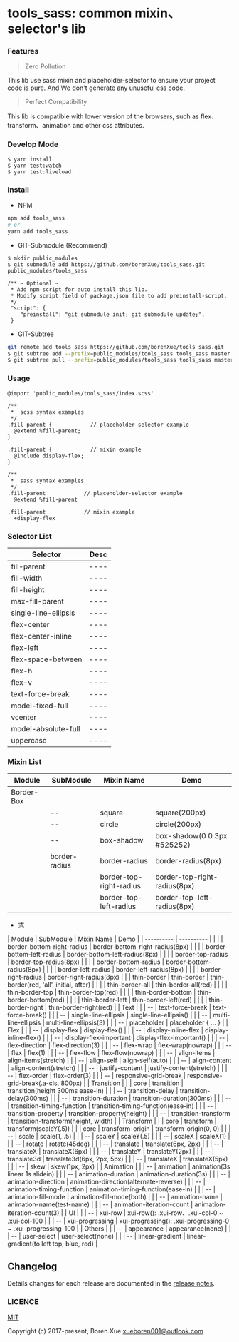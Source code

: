 # tools_sass: common mixin、selector's lib

### Features

> Zero Pollution

This lib use sass mixin and placeholder-selector to ensure your project code is pure. And We don't generate any unuseful css code.

> Perfect Compatibility

This lib is compatible with lower version of the browsers, such as flex、transform、animation and other css attributes.

### Develop Mode

```
$ yarn install
$ yarn test:watch
$ yarn test:liveload
```

### Install

* NPM

```bash
npm add tools_sass
# or
yarn add tools_sass
```

* GIT-Submodule (Recommend)

```
$ mkdir public_modules
$ git submodule add https://github.com/borenXue/tools_sass.git public_modules/tools_sass

/** ~ Optional ~
 * Add npm-script for auto install this lib.
 * Modify script field of package.json file to add preinstall-script.
 */
 "script": {
    "preinstall": "git submodule init; git submodule update;",
 }
```

* GIT-Subtree

```bash
git remote add tools_sass https://github.com/borenXue/tools_sass.git
$ git subtree add --prefix=public_modules/tools_sass tools_sass master
$ git subtree pull --prefix=public_modules/tools_sass tools_sass master
```

### Usage

```
@import 'public_modules/tools_sass/index.scss'

/**
 *  scss syntax examples
 */
.fill-parent {            // placeholder-selector example
  @extend %fill-parent;
}

.fill-parent {            // mixin example
  @include display-flex;
}

/**
 *  sass syntax examples
 */
.fill-parent            // placeholder-selector example
  @extend %fill-parent

.fill-parent            // mixin example
  +display-flex
```


### Selector List


| Selector | Desc |
| -------- | ---- |
| fill-parent | ---- |
| fill-width | ---- |
| fill-height | ---- |
| max-fill-parent | ---- |
| single-line-ellipsis | ---- |
| flex-center | ---- |
| flex-center-inline | ---- |
| flex-left | ---- |
| flex-space-between | ---- |
| flex-h | ---- |
| flex-v | ---- |
| text-force-break | ---- |
| model-fixed-full | ---- |
| vcenter | ---- |
| model-absolute-full | ---- |
| uppercase | ---- |



### Mixin List


| Module | SubModule | Mixin Name | Demo |
| ---------- | ---------- | ---------- | ---------- |
| Border-Box | | | |
|  | -- | square | square(200px) |
|  | -- | circle | circle(200px) |
|  | -- | box-shadow | box-shadow(0 0 3px #525252) |
|  | border-radius | border-radius | border-radius(8px) |
|  |  | border-top-right-radius | border-top-right-radius(8px) |
|  |  | border-top-left-radius | border-top-left-radius(8px) |


* 式

| Module | SubModule | Mixin Name | Demo |
| ---------- | ---------- |
|  |  | border-bottom-right-radius | border-bottom-right-radius(8px) |
|  |  | border-bottom-left-radius | border-bottom-left-radius(8px) |
|  |  | border-top-radius | border-top-radius(8px) |
|  |  | border-bottom-radius | border-bottom-radius(8px) |
|  |  | border-left-radius | border-left-radius(8px) |
|  |  | border-right-radius | border-right-radius(8px) |
|  | thin-border | thin-border | thin-border(red, 'all', initial, after) |
|  |  | thin-border-all | thin-border-all(red) |
|  |  | thin-border-top | thin-border-top(red) |
|  |  | thin-border-bottom | thin-border-bottom(red) |
|  |  | thin-border-left | thin-border-left(red) |
|  |  | thin-border-right | thin-border-right(red) |
| Text |
|  | -- | text-force-break | text-force-break() |
|  | -- | single-line-ellipsis | single-line-ellipsis() |
|  | -- | multi-line-ellipsis | multi-line-ellipsis(3) |
|  | -- | placeholder | placeholder { ... } |
| Flex |
|  | -- | display-flex | display-flex() |
|  | -- | display-inline-flex | display-inline-flex() |
|  | -- | display-flex-important | display-flex-important() |
|  | -- | flex-direction | flex-direction(3) |
|  | -- | flex-wrap | flex-wrap(nowrap) |
|  | -- | flex | flex(1) |
|  | -- | flex-flow | flex-flow(nowrap) |
|  | -- | align-items | align-items(stretch) |
|  | -- | align-self | align-self(auto) |
|  | -- | align-content | align-content(stretch) |
|  | -- | justify-content | justify-content(stretch) |
|  | -- | flex-order | flex-order(3) |
|  | -- | responsive-grid-break | responsive-grid-break(.a-cls, 800px) |
| Transition |
|  | core | transition | transition(height 300ms ease-in) |
|  | -- | transition-delay | transition-delay(300ms) |
|  | -- | transition-duration | transition-duration(300ms) |
|  | -- | transition-timing-function | transition-timing-function(ease-in) |
|  | -- | transition-property | transition-property(height) |
|  | -- | transition-transform | transition-transform(height, width) |
| Transform |
|  | core | transform | transform(scaleY(.5)) |
|  | core | transform-origin | transform-origin(0, 0) |
|  | -- | scale | scale(1, .5) |
|  | -- | scaleY | scaleY(.5) |
|  | -- | scaleX | scaleX(1) |
|  | -- | rotate | rotate(45deg) |
|  | -- | translate | translate(6px, 2px) |
|  | -- | translateX | translateX(6px) |
|  | -- | translateY | translateY(2px) |
|  | -- | translate3d | translate3d(6px, 2px, 5px) |
|  | -- | translateX | translateX(5px) |
|  | -- | skew | skew(1px, 2px) |
| Animation |
|  | -- | animation | animation(3s linear 1s slidein) |
|  | -- | animation-duration | animation-duration(3s) |
|  | -- | animation-direction | animation-direction(alternate-reverse) |
|  | -- | animation-timing-function | animation-timing-function(ease-in) |
|  | -- | animation-fill-mode | animation-fill-mode(both) |
|  | -- | animation-name | animation-name(test-name) |
|  | -- | animation-iteration-count | animation-iteration-count(3) |
| UI |
|  | -- | xui-row | xui-row(): .xui-row、.xui-col-0 ~ .xui-col-100 |
|  | -- | xui-progressing | xui-progressing(): .xui-progressing-0 ~ .xui-progressing-100 |
| Others |
|  | -- | appearance | appearance(none) |
|  | -- | user-select | user-select(none) |
|  | -- | linear-gradient | linear-gradient(to left top, blue, red) |

## Changelog

Details changes for each release are documented in the [release notes](https://github.com/borenXue/tools_sass/releases).

### LICENCE

[MIT](https://opensource.org/licenses/MIT)

Copyright (c) 2017-present, Boren.Xue <xueboren001@outlook.com>
